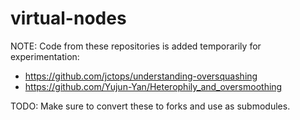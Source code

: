 # virtual-nodes

NOTE: Code from these repositories is added temporarily for experimentation:
- https://github.com/jctops/understanding-oversquashing
- https://github.com/Yujun-Yan/Heterophily_and_oversmoothing

TODO: Make sure to convert these to forks and use as submodules.

